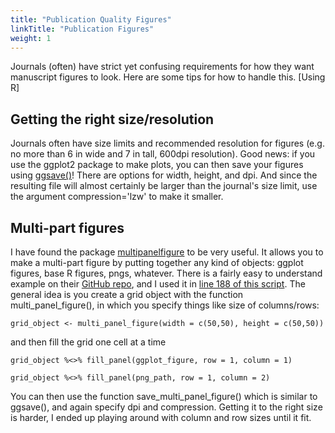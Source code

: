 ```yaml
---
title: "Publication Quality Figures"
linkTitle: "Publication Figures"
weight: 1
---
```


Journals (often) have strict yet confusing requirements for how they want manuscript figures to look. Here are some tips for how to handle this. [Using R]

## Getting the right size/resolution

Journals often have size limits and recommended resolution for figures (e.g. no more than 6 in wide and 7 in tall, 600dpi resolution). Good news: if you use the ggplot2 package to make plots, you can then save your figures using [ggsave()](http://ggplot2.tidyverse.org/reference/ggsave.html)! There are options for width, height, and dpi. And since the resulting file will almost certainly be larger than the journal's size limit, use the argument compression='lzw' to make it smaller.

## Multi-part figures

I have found the package [multipanelfigure](https://cran.r-project.org/web/packages/multipanelfigure/multipanelfigure.pdf) to be very useful. It allows you to make a multi-part figure by putting together any kind of objects: ggplot figures, base R figures, pngs, whatever. There is a fairly easy to understand example on their [GitHub repo](https://github.com/cran/multipanelfigure), and I used it in [line 188 of this script](https://github.com/emchristensen/Extreme-events-LDA/blob/master/rodent_LDA_analysis.r). The general idea is you create a grid object with the function multi_panel_figure(), in which you specify things like size of columns/rows:

`grid_object <- multi_panel_figure(width = c(50,50), height = c(50,50))`

and then fill the grid one cell at a time

`grid_object %<>% fill_panel(ggplot_figure, row = 1, column = 1)`

`grid_object %<>% fill_panel(png_path, row = 1, column = 2)`

You can then use the function save_multi_panel_figure() which is similar to ggsave(), and again specify dpi and compression. Getting it to the right size is harder, I ended up playing around with column and row sizes until it fit. 